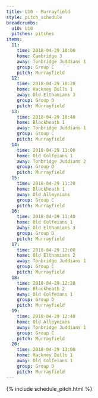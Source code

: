 ```yaml
---
title: U10 - Murrayfield
style: pitch_schedule
breadcrumbs:
  u10: U10
  pitches: pitches
items:
  11:
    time: 2018-04-29 10:00
    home: Cambridge 3
    away: Tonbridge Juddians 1
    group: Group C
    pitch: Murrayfield
  12:
    time: 2018-04-29 10:20
    home: Hackney Bulls 1
    away: Old Elthamians 3
    group: Group D
    pitch: Murrayfield
  13:
    time: 2018-04-29 10:40
    home: Blackheath 1
    away: Tonbridge Juddians 1
    group: Group C
    pitch: Murrayfield
  14:
    time: 2018-04-29 11:00
    home: Old Colfeians 1
    away: Tonbridge Juddians 2
    group: Group D
    pitch: Murrayfield
  15:
    time: 2018-04-29 11:20
    home: Blackheath 1
    away: Old Alleynians
    group: Group C
    pitch: Murrayfield
  16:
    time: 2018-04-29 11:40
    home: Old Colfeians 1
    away: Old Elthamians 3
    group: Group D
    pitch: Murrayfield
  17:
    time: 2018-04-29 12:00
    home: Old Elthamians 2
    away: Tonbridge Juddians 1
    group: Group C
    pitch: Murrayfield
  18:
    time: 2018-04-29 12:20
    home: Blackheath 2
    away: Old Colfeians 1
    group: Group D
    pitch: Murrayfield
  19:
    time: 2018-04-29 12:40
    home: Old Alleynians
    away: Tonbridge Juddians 1
    group: Group C
    pitch: Murrayfield
  20:
    time: 2018-04-29 13:00
    home: Hackney Bulls 1
    away: Old Colfeians 1
    group: Group D
    pitch: Murrayfield
---
```


{% include schedule_pitch.html %}
